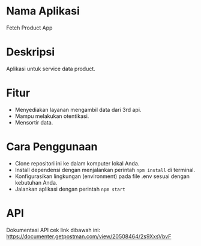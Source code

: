 # Nama Aplikasi
Fetch Product App

# Deskripsi
Aplikasi untuk service data product.

# Fitur
- Menyediakan layanan mengambil data dari 3rd api.
- Mampu melakukan otentikasi.
- Mensortir data.

# Cara Penggunaan
- Clone repositori ini ke dalam komputer lokal Anda.
- Install dependensi dengan menjalankan perintah ``` npm install ``` di terminal.
- Konfigurasikan lingkungan (environment) pada file .env sesuai dengan kebutuhan Anda.
- Jalankan aplikasi dengan perintah ``` npm start ```

# API
Dokumentasi API cek link dibawah ini:
https://documenter.getpostman.com/view/20508464/2s9XxsVbvF
